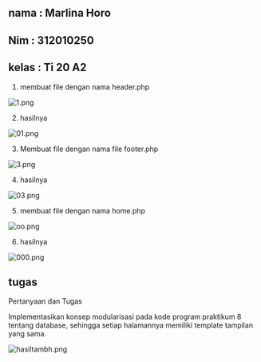 ## nama     : Marlina Horo
## Nim      : 312010250
## kelas    : Ti 20 A2


1. membuat file dengan nama header.php


![1.png](Gambar/1.png)

2. hasilnya


![01.png](Gambar/01.png)


3. Membuat file dengan nama file footer.php

![3.png](Gambar/3.png)


4. hasilnya

![03.png](Gambar/03.png)

5. membuat file dengan nama home.php

![oo.png](Gambar/00.png)


6. hasilnya


![000.png](Gambar/000.png)


## tugas

Pertanyaan dan Tugas

Implementasikan konsep modularisasi pada kode program praktikum 8 tentang
database, sehingga setiap halamannya memiliki template tampilan yang sama.

![hasiltambh.png](Gambar/hasiltambh.png)





